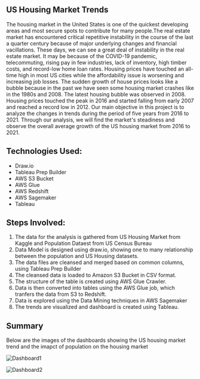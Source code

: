 ## US Housing Market Trends
The housing market in the United States is one of the quickest developing areas and most secure spots to contribute for many people.The real estate market has encountered critical repetitive instability in the course of the last a quarter century because of major underlying changes and financial vacillations. These days, we can see a great deal of instability in the real estate market. It may be because of the COVID-19 pandemic, telecommuting, rising pay in few industries, lack of inventory, high timber costs, and record-low home loan rates. Housing prices have touched an all-time high in most US cities while the affordability issue is worsening and increasing job losses. The sudden growth of house prices looks like a bubble because in the past we have seen some housing market crashes like in the 1980s and 2008. The latest housing bubble was observed in 2008. Housing prices touched the peak in 2016 and started falling from early 2007 and reached a record low in 2012. Our main objective in this project is to analyze the changes in trends during the period of five years from 2016 to 2021. Through our analysis, we will find the market's steadiness and observe the overall average growth of the US housing market from 2016 to 2021.

## Technologies Used:

- Draw.io
- Tableau Prep Builder 
- AWS S3 Bucket
- AWS Glue
- AWS Redshift
- AWS Sagemaker
- Tableau 

## Steps Involved:

1) The data for the analysis is gathered from US Housing Market from Kaggle and Population Dataest from US Census Bureau
2) Data Model is designed using draw.io, showing one to many relationship between the population and US Housing datasets.
3) The data files are cleansed and merged based on common columns, using Tableau Prep Builder
4) The cleansed data is loaded to Amazon S3 Bucket in CSV format.
5) The structure of the table is created using AWS Glue Crawler.
6) Data is then converted into tables using the AWS Glue job, which tranfers the data from S3 to Redshift.
7) Data is explored using the Data Mining techniques in AWS Sagemaker
8) The trends are visualized and dashboard is created using Tableau.

## Summary

Below are the images of the dashboards showing the US housing market trend and the imapct of population on the housing market

![Dashboard1](https://user-images.githubusercontent.com/49642360/153700748-b84e79f3-d6b5-4ecd-ac2e-a57d989c6e50.png)


![Dashboard2](https://user-images.githubusercontent.com/49642360/153700761-ee9ec6b8-3151-4986-97f5-03d453417cc7.png)



